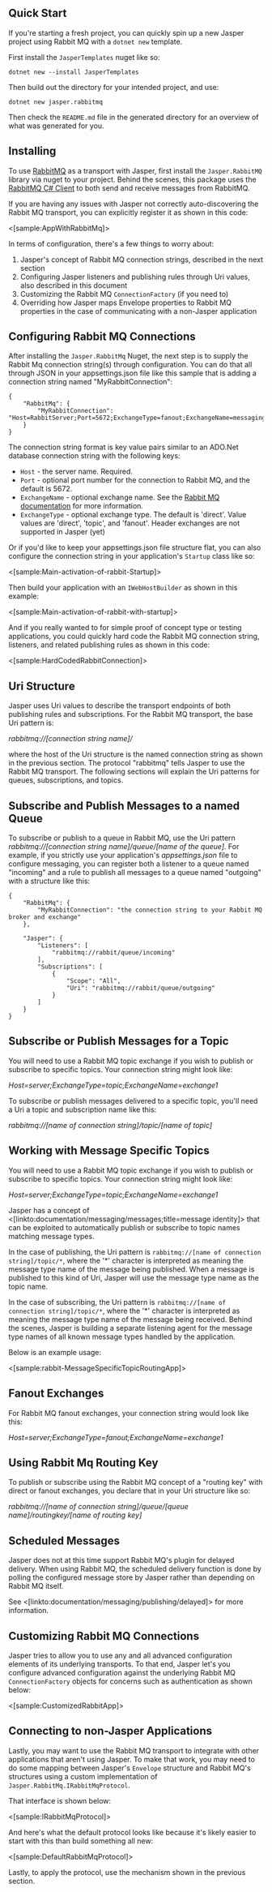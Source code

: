<!--title:RabbitMQ Transport-->

## Quick Start

If you're starting a fresh project, you can quickly spin up a new Jasper project using Rabbit MQ with a `dotnet new` template. 

First install the `JasperTemplates` nuget like so:

```
dotnet new --install JasperTemplates
```

Then build out the directory for your intended project, and use:

```
dotnet new jasper.rabbitmq
```

Then check the `README.md` file in the generated directory for an overview of what was generated for you.

## Installing

To use [RabbitMQ](http://www.rabbitmq.com/) as a transport with Jasper, first install the `Jasper.RabbitMQ` library via nuget to your project. Behind the scenes, this package uses the [RabbitMQ C# Client](https://www.rabbitmq.com/dotnet.html) to both send and receive messages from RabbitMQ.

If you are having any issues with Jasper not correctly auto-discovering the Rabbit MQ transport, you can explicitly register it as shown in this code:

<[sample:AppWithRabbitMq]>

In terms of configuration, there's a few things to worry about:

1. Jasper's concept of Rabbit MQ connection strings, described in the next section
2. Configuring Jasper listeners and publishing rules through Uri values, also described in this document
3. Customizing the Rabbit MQ `ConnectionFactory` (if you need to)
4. Overriding how Jasper maps Envelope properties to Rabbit MQ properties in the case of communicating with a non-Jasper application

## Configuring Rabbit MQ Connections

After installing the `Jasper.RabbitMq` Nuget, the next step is to supply the Rabbit Mq connection string(s) through configuration. You can do that all through
JSON in your appsettings.json file like this sample that is adding a connection string named "MyRabbitConnection":

```
{
    "RabbitMq": {
        "MyRabbitConnection": "Host=RabbitServer;Port=5672;ExchangeType=fanout;ExchangeName=messaging"
    }
}
```

The connection string format is key value pairs similar to an ADO.Net database connection string with the following keys:

* `Host` - the server name. Required.
* `Port` - optional port number for the connection to Rabbit MQ, and the default is 5672.
* `ExchangeName` - optional exchange name. See the [Rabbit MQ documentation](https://www.rabbitmq.com/tutorials/amqp-concepts.html) for more information.
* `ExchangeType` - optional exchange type. The default is 'direct'. Value values are 'direct', 'topic', and 'fanout'. Header exchanges are not supported in Jasper (yet)

Or if you'd like to keep your appsettings.json file structure flat, you can also configure the connection string in your application's `Startup` class like so:

<[sample:Main-activation-of-rabbit-Startup]>

Then build your application with an `IWebHostBuilder` as shown in this example:

<[sample:Main-activation-of-rabbit-with-startup]>

And if you really wanted to for simple proof of concept type or testing applications, you could quickly hard code the Rabbit MQ connection string, listeners,
and related publishing rules as shown in this code:

<[sample:HardCodedRabbitConnection]>



## Uri Structure

Jasper uses Uri values to describe the transport endpoints of both publishing rules and subscriptions. For the Rabbit MQ transport, the base Uri pattern is:

*rabbitmq://[connection string name]/*

where the host of the Uri structure is the named connection string as shown in the previous section. The protocol "rabbitmq" tells Jasper to use the Rabbit MQ transport. The following sections will explain the Uri patterns for queues, subscriptions, and topics.

## Subscribe and Publish Messages to a named Queue

To subscribe or publish to a queue in Rabbit MQ, use the Uri pattern *rabbitmq://[connection string name]/queue/[name of the queue]*. For example, if you strictly use your application's *appsettings.json* file to configure messaging, you can register both a listener to a queue named "incoming" and a rule to publish all messages to a queue named
"outgoing" with a structure like this:

```
{
    "RabbitMq": {
        "MyRabbitConnection": "the connection string to your Rabbit MQ broker and exchange"
    },

    "Jasper": {
        "Listeners": [
            "rabbitmq://rabbit/queue/incoming"
        ],
        "Subscriptions": [
            {
                "Scope": "All",
                "Uri": "rabbitmq://rabbit/queue/outgoing"
            }
        ]
    }
}
```

## Subscribe or Publish Messages for a Topic

You will need to use a Rabbit MQ topic exchange if you wish to publish or subscribe to specific topics. Your connection string might look like:

*Host=server;ExchangeType=topic;ExchangeName=exchange1*

To subscribe or publish messages delivered to a specific topic, you'll need a Uri a topic and subscription name like this:

*rabbitmq://[name of connection string]/topic/[name of topic]*


## Working with Message Specific Topics

You will need to use a Rabbit MQ topic exchange if you wish to publish or subscribe to specific topics. Your connection string might look like:

*Host=server;ExchangeType=topic;ExchangeName=exchange1*

Jasper has a concept of <[linkto:documentation/messaging/messages;title=message identity]> that can be exploited to automatically publish or subscribe to
topic names matching message types. 

In the case of publishing, the Uri pattern is `rabbitmq://[name of connection string]/topic/*`, where the '*' character is interpreted as meaning the message type name of the message being published. When a message is published to this kind of Uri, Jasper will use the message type name as the topic name.

In the case of subscribing, the Uri pattern is `rabbitmq://[name of connection string]/topic/*`, where the '*' character is interpreted as meaning the message type name of the message being received. Behind the scenes, Jasper is building a separate listening agent for the message type names of all known message types handled by the application.

Below is an example usage:

<[sample:rabbit-MessageSpecificTopicRoutingApp]>


## Fanout Exchanges

For Rabbit MQ fanout exchanges, your connection string would look like this:

*Host=server;ExchangeType=fanout;ExchangeName=exchange1*


## Using Rabbit Mq Routing Key

To publish or subscribe using the Rabbit MQ concept of a "routing key" with direct or fanout exchanges, you declare that in your Uri structure like so:

*rabbitmq://[name of connection string]/queue/[queue name]/routingkey/[name of routing key]*


## Scheduled Messages

Jasper does not at this time support Rabbit MQ's plugin for delayed delivery. When using Rabbit MQ, the scheduled delivery function is done by polling the
configured message store by Jasper rather than depending on Rabbit MQ itself.

See <[linkto:documentation/messaging/publishing/delayed]> for more information.

## Customizing Rabbit MQ Connections

Jasper tries to allow you to use any and all advanced configuration elements of its underlying transports. To that end, Jasper let's you configure
advanced configuration against the underlying Rabbit MQ `ConnectionFactory` objects for concerns such as authentication as shown below:

<[sample:CustomizedRabbitApp]>


## Connecting to non-Jasper Applications

Lastly, you may want to use the Rabbit MQ transport to integrate with other applications that aren't using Jasper. To make that work, you may need to do some
mapping between Jasper's `Envelope` structure and Rabbit MQ's structures using a custom implementation of `Jasper.RabbitMq.IRabbitMqProtocol`.

That interface is shown below:

<[sample:IRabbitMqProtocol]>

And here's what the default protocol looks like because it's likely easier to start with this than build something all new:

<[sample:DefaultRabbitMqProtocol]>

Lastly, to apply the protocol, use the mechanism shown in the previous section.









